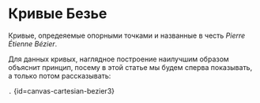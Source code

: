 <show-structure for="chapter,procedure" depth="3"/>

# Кривые Безье

Кривые, опредеяемые опорными точками и названные в честь *Pierre Étienne Bézier*.

Для данных кривых, наглядное построение наилучшим образом объяснит принцип, посему в этой статье мы будем сперва
показывать, а только потом рассказывать:

[](cartesian-bezier3.md)

```.``` {id=canvas-cartesian-bezier3}